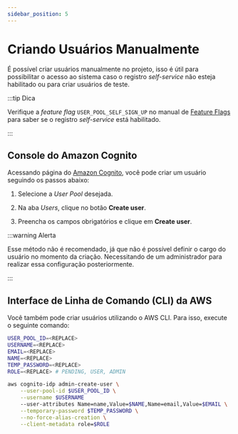 ```yaml
---
sidebar_position: 5
---
```


# Criando Usuários Manualmente

É possível criar usuários manualmente no projeto, isso é útil para possibilitar o acesso ao sistema
caso o registro _self-service_ não esteja habilitado ou para criar usuários de teste.

:::tip Dica

Verifique a _feature flag_ `USER_POOL_SELF_SIGN_UP` no manual de
[Feature Flags](/docs/technical-reference/feature-flags) para saber se o registro _self-service_ está
habilitado.

:::

## Console do Amazon Cognito

Acessando página do [Amazon Cognito](https://console.aws.amazon.com/cognito/v2/idp/user-pools), você pode
criar um usuário seguindo os passos abaixo:

1. Selecione a _User Pool_ desejada.

2. Na aba _Users_, clique no botão **Create user**.

3. Preencha os campos obrigatórios e clique em **Create user**.

:::warning Alerta

Esse método não é recomendado, já que não é possível definir o cargo do usuário no momento da criação.
Necessitando de um administrador para realizar essa configuração posteriormente.

:::

## Interface de Linha de Comando (CLI) da AWS

Você também pode criar usuários utilizando o AWS CLI. Para isso, execute o seguinte comando:

```bash title="Criar usuário"
USER_POOL_ID=<REPLACE>
USERNAME=<REPLACE>
EMAIL=<REPLACE>
NAME=<REPLACE>
TEMP_PASSWORD=<REPLACE>
ROLE=<REPLACE> # PENDING, USER, ADMIN

aws cognito-idp admin-create-user \
    --user-pool-id $USER_POOL_ID \
    --username $USERNAME
    --user-attributes Name=name,Value=$NAME,Name=email,Value=$EMAIL \
    --temporary-password $TEMP_PASSWORD \
    --no-force-alias-creation \
    --client-metadata role=$ROLE
```
